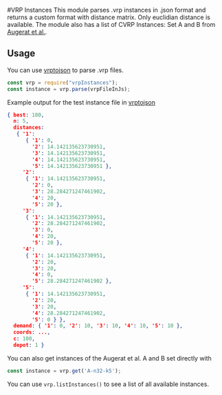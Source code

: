 #VRP Instances
This module parses .vrp instances in .json format and returns a custom format with distance matrix. Only euclidian distance is available. The module also has a list of CVRP Instances: Set A and B from [Augerat et al.](http://neo.lcc.uma.es/vrp/vrp-instances/capacitated-vrp-instances/).

## Usage
You can use [vrptojson](https://www.npmjs.com/package/vrptojson) to parse .vrp files.
```js
const vrp = require("vrpInstances");
const instance = vrp.parse(vrpFileInJs);
```

Example output for the test instance file in [vrptojson](https://www.npmjs.com/package/vrptojson)
```json
{ best: 100,
  n: 5,
  distances:
   { '1':
      { '1': 0,
        '2': 14.142135623730951,
        '3': 14.142135623730951,
        '4': 14.142135623730951,
        '5': 14.142135623730951 },
     '2':
      { '1': 14.142135623730951,
        '2': 0,
        '3': 28.284271247461902,
        '4': 20,
        '5': 20 },
     '3':
      { '1': 14.142135623730951,
        '2': 28.284271247461902,
        '3': 0,
        '4': 20,
        '5': 20 },
     '4':
      { '1': 14.142135623730951,
        '2': 20,
        '3': 20,
        '4': 0,
        '5': 28.284271247461902 },
     '5':
      { '1': 14.142135623730951,
        '2': 20,
        '3': 20,
        '4': 28.284271247461902,
        '5': 0 } },
  demand: { '1': 0, '2': 10, '3': 10, '4': 10, '5': 10 },
  coords: ...,
  c: 100,
  depot: 1 }
```

You can also get instances of the Augerat et al. A and B set directly with 
```js
const instance = vrp.get('A-n32-k5');
```

You can use `vrp.listInstances()` to see a list of all available instances.